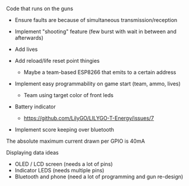 Code that runs on the guns

- Ensure faults are because of simultaneous transmission/reception
- Implement "shooting" feature (few burst with wait in between and afterwards)
- Add lives
- Add reload/life reset point thingies
    - Maybe a team-based ESP8266 that emits to a certain address
- Implement easy programmability on game start (team, ammo, lives)
    - Team using target color of front leds
- Battery indicator
    - https://github.com/LilyGO/LILYGO-T-Energy/issues/7

- Implement score keeping over bluetooth

The absolute maximum current drawn per GPIO is 40mA

Displaying data ideas
- OLED / LCD screen (needs a lot of pins)
- Indicator LEDS (needs multiple pins)
- Bluetooth and phone (need a lot of programming and gun re-design)